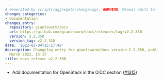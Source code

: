 ```yaml
---
# Generated by scripts/aggregate-changelogs. WARNING: Manual edits to this files will be overwritten.
changes_categories:
- Documentation
changes_entry:
  repository: giantswarm/docs
  url: https://github.com/giantswarm/docs/releases/tag/v2.2.350
  version: 2.2.350
  version_tag: v2.2.350
date: '2022-03-04T15:17:48'
description: Changelog entry for giantswarm/docs version 2.2.350, published on 04
  March 2022, 15:17
title: docs release v2.2.350
---
```


- Add documentation for OpenStack in the OIDC section ([#1315](https://github.com/giantswarm/docs/pull/1315))
